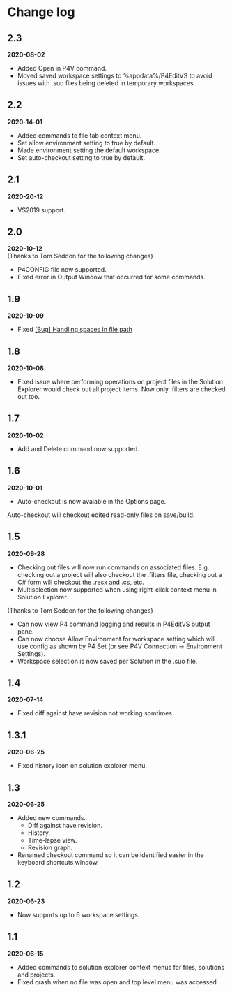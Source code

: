 # Change log

## 2.3
**2020-08-02**
* Added Open in P4V command.
* Moved saved workspace settings to %appdata%/P4EditVS to avoid issues with .suo files being deleted in temporary workspaces.

## 2.2
**2020-14-01**
* Added commands to file tab context menu.
* Set allow environment setting to true by default.
* Made environment setting the default workspace.
* Set auto-checkout setting to true by default.

## 2.1
**2020-20-12**
* VS2019 support.

## 2.0
**2020-10-12**  
(Thanks to Tom Seddon for the following changes)
* P4CONFIG file now supported.
* Fixed error in Output Window that occurred for some commands.

## 1.9
**2020-10-09**
* Fixed [[Bug] Handling spaces in file path](https://github.com/SimpsonGSD/P4EditVS/issues/4)

## 1.8
**2020-10-08**

* Fixed issue where performing operations on project files in the Solution Explorer would check out all project items. Now only .filters are checked out too.

## 1.7
**2020-10-02**

* Add and Delete command now supported.

## 1.6
**2020-10-01**

* Auto-checkout is now avaiable in the Options page.

Auto-checkout will checkout edited read-only files on save/build.

## 1.5
**2020-09-28**

* Checking out files will now run commands on associated files. E.g. checking out a project will also checkout the .filters file, checking out a C# form will checkout the .resx and .cs, etc.
* Multiselection now supported when using right-click context menu in Solution Explorer.

(Thanks to Tom Seddon for the following changes)

* Can now view P4 command logging and results in P4EditVS output pane.
* Can now choose Allow Environment for workspace setting which will use config as shown by P4 Set (or see P4V Connection -> Environment Settings).
* Workspace selection is now saved per Solution in the .suo file.

## 1.4
**2020-07-14**

* Fixed diff against have revision not working somtimes

## 1.3.1
**2020-06-25**

* Fixed history icon on solution explorer menu.

## 1.3
**2020-06-25**

* Added new commands.
   * Diff against have revision.
   * History.
   * Time-lapse view.
   * Revision graph.
* Renamed checkout command so it can be identified easier in the keyboard shortcuts window.

## 1.2
**2020-06-23**

* Now supports up to 6 workspace settings.

## 1.1
**2020-06-15**

* Added commands to solution explorer context menus for files, solutions and projects.
* Fixed crash when no file was open and top level menu was accessed.
